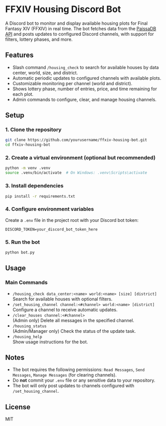 # FFXIV Housing Discord Bot

A Discord bot to monitor and display available housing plots for Final Fantasy XIV (FFXIV) in real time. The bot fetches data from the [PaissaDB API](https://paissadb.zhu.codes) and posts updates to configured Discord channels, with support for filters, lottery phases, and more.

## Features
- Slash command `/housing_check` to search for available houses by data center, world, size, and district.
- Automatic periodic updates to configured channels with available plots.
- Customizable monitoring per channel (world and district).
- Shows lottery phase, number of entries, price, and time remaining for each plot.
- Admin commands to configure, clear, and manage housing channels.

## Setup

### 1. Clone the repository
```bash
git clone https://github.com/yourusername/ffxiv-housing-bot.git
cd ffxiv-housing-bot
```

### 2. Create a virtual environment (optional but recommended)
```bash
python -m venv .venv
source .venv/bin/activate  # On Windows: .venv\Scripts\activate
```

### 3. Install dependencies
```bash
pip install -r requirements.txt
```

### 4. Configure environment variables
Create a `.env` file in the project root with your Discord bot token:
```
DISCORD_TOKEN=your_discord_bot_token_here
```

### 5. Run the bot
```bash
python bot.py
```

## Usage

### Main Commands
- `/housing_check data_center:<name> world:<name> [size] [district]`  
  Search for available houses with optional filters.
- `/set_housing_channel channel:<#channel> world:<name> [district]`  
  Configure a channel to receive automatic updates.
- `/clear_houses channel:<#channel>`  
  (Admin only) Delete all messages in the specified channel.
- `/housing_status`  
  (Admin/Manager only) Check the status of the update task.
- `/housing_help`  
  Show usage instructions for the bot.

## Notes
- The bot requires the following permissions: `Read Messages`, `Send Messages`, `Manage Messages` (for clearing channels).
- Do **not** commit your `.env` file or any sensitive data to your repository.
- The bot will only post updates to channels configured with `/set_housing_channel`.

## License
MIT 